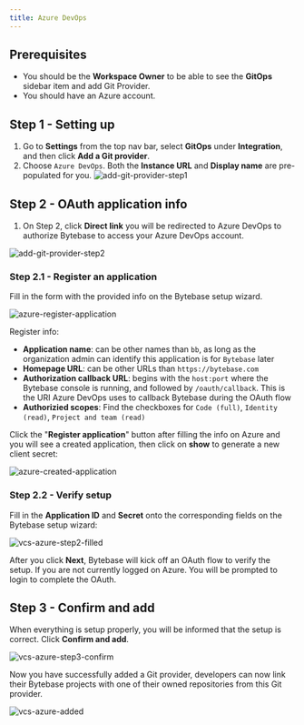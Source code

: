 ```yaml
---
title: Azure DevOps
---
```


## Prerequisites

- You should be the **Workspace Owner** to be able to see the **GitOps** sidebar item and add Git Provider.
- You should have an Azure account.

## Step 1 - Setting up

1. Go to **Settings** from the top nav bar, select **GitOps** under **Integration**, and then click **Add a Git provider**.
2. Choose `Azure DevOps`. Both the **Instance URL** and **Display name** are pre-populated for you.
![add-git-provider-step1](/content/docs/vcs-integration/add-git-provider/vcs-azure-step1.webp)

## Step 2 - OAuth application info

1. On Step 2, click **Direct link** you will be redirected to Azure DevOps to authorize Bytebase to access your Azure DevOps account.

![add-git-provider-step2](/content/docs/vcs-integration/add-git-provider/vcs-azure-step2.webp)

### Step 2.1 - Register an application

Fill in the form with the provided info on the Bytebase setup wizard.

![azure-register-application](/content/docs/vcs-integration/add-git-provider/azure-register-application.webp)

Register info:

- **Application name**: can be other names than `bb`, as long as the organization admin can identify this application is for `Bytebase` later
- **Homepage URL**: can be other URLs than `https://bytebase.com`
- **Authorization callback URL**: begins with the `host:port` where the Bytebase console is running, and followed by `/oauth/callback`. This is the URI Azure DevOps uses to callback Bytebase during the OAuth flow
- **Authorizied scopes**: Find the checkboxes for `Code (full)`, `Identity (read)`, `Project and team (read)`

Click the "**Register application**" button after filling the info on Azure and you will see a created application, then click on **show** to generate a new client secret:

![azure-created-application](/content/docs/vcs-integration/add-git-provider/azure-created-application.webp)

### Step 2.2 - Verify setup

Fill in the **Application ID** and **Secret** onto the corresponding fields on the Bytebase setup wizard:

![vcs-azure-step2-filled](/content/docs/vcs-integration/add-git-provider/vcs-azure-step2-filled.webp)

After you click **Next**, Bytebase will kick off an OAuth flow to verify the setup. If you are not currently logged on Azure. You will be prompted to login to complete the OAuth.

## Step 3 - Confirm and add

When everything is setup properly, you will be informed that the setup is correct. Click **Confirm and add**.

![vcs-azure-step3-confirm](/content/docs/vcs-integration/add-git-provider/vcs-azure-step3-confirm.webp)

Now you have successfully added a Git provider, developers can now link their Bytebase projects with one of their owned repositories from this Git provider.

![vcs-azure-added](/content/docs/vcs-integration/add-git-provider/vcs-azure-added.webp)
